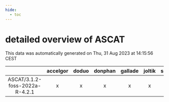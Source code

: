 ```yaml
---
hide:
  - toc
---
```


detailed overview of ASCAT
==========================


This data was automatically generated on Thu, 31 Aug 2023 at 14:15:56 CEST  

| |accelgor|doduo|donphan|gallade|joltik|skitty|swalot|victini|
| :---: | :---: | :---: | :---: | :---: | :---: | :---: | :---: | :---: |
|ASCAT/3.1.2-foss-2022a-R-4.2.1|x|x|x|x|x|x|x|x|
